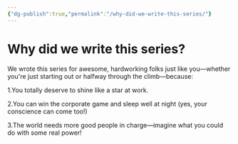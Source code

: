 ```yaml
---
{"dg-publish":true,"permalink":"/why-did-we-write-this-series/"}
---
```



# Why did we write this series?

We wrote this series for awesome, hardworking folks just like you—whether you're just starting out or halfway through the climb—because:

1.You totally deserve to shine like a star at work.

2.You can win the corporate game and sleep well at night (yes, your conscience can come too!)

3.The world needs more good people in charge—imagine what you could do with some real power!